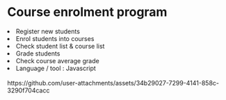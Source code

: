 <h1>Course enrolment program</h1>
<li>Register new students</li>
<li>Enrol students into courses</li>
<li>Check student list & course list</li>
<li>Grade students</li>
<li>Check course average grade</li>
<li>Language / tool : Javascript</li>

<br>
https://github.com/user-attachments/assets/34b29027-7299-4141-858c-3290f704cacc

